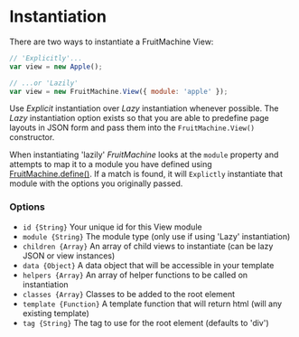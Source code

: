 # Instantiation

There are two ways to instantiate a FruitMachine View:

```js
// 'Explicitly'...
var view = new Apple();

// ...or 'Lazily'
var view = new FruitMachine.View({ module: 'apple' });
```

Use *Explicit* instantiation over *Lazy* instantiation whenever possible. The *Lazy* instantiation option exists so that you are able to predefine page layouts in JSON form and pass them into the `FruitMachine.View()` constructor.

When instantiating 'lazily' *FruitMachine* looks at the `module` property and attempts to map it to a module you have defined using [FruitMachine.define()](../defining-modules.md). If a match is found, it will `Explictly` instantiate that module with the options you originally passed.

### Options

- `id {String}` Your unique id for this View module
- `module {String}` The module type (only use if using 'Lazy' instantiation)
- `children {Array}` An array of child views to instantiate (can be lazy JSON or view instances)
- `data {Object}` A data object that will be accessible in your template
- `helpers {Array}` An array of helper functions to be called on instantiation
- `classes {Array}` Classes to be added to the root element
- `template {Function}` A template function that will return html (will any existing template)
- `tag {String}` The tag to use for the root element (defaults to 'div')

